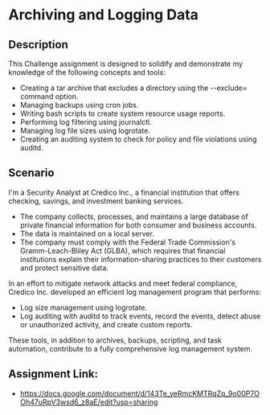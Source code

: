 <h1>Archiving and Logging Data</h1>

<h2>Description</h2>
This Challenge assignment is designed to solidify and demonstrate my knowledge of the following concepts and tools:


- Creating a tar archive that excludes a directory using the --exclude= command option.
- Managing backups using cron jobs.
- Writing bash scripts to create system resource usage reports.
- Performing log filtering using journalctl.
- Managing log file sizes using logrotate.
- Creating an auditing system to check for policy and file violations using auditd.


<h2>Scenario</h2>
I'm a Security Analyst at Credico Inc., a financial institution that offers checking, savings, and investment banking services. 

- The company collects, processes, and maintains a large database of private financial information for both consumer and business accounts.
- The data is maintained on a local server.
- The company must comply with the Federal Trade Commission's Gramm-Leach-Bliley Act (GLBA), which requires that financial institutions explain their information-sharing practices to their customers and protect sensitive data.

In an effort to mitigate network attacks and meet federal compliance, Credico Inc. developed an efficient log management program that performs: 
- Log size management using logrotate.
- Log auditing with auditd to track events, record the events, detect abuse or unauthorized activity, and create custom reports.

These tools, in addition to archives, backups, scripting, and task automation, contribute to a fully comprehensive log management system.


<h2>Assignment Link:</h2>

- https://docs.google.com/document/d/143Te_yeRmcKMTRqZq_9o00P7OOh47uRpV3wsd6_z8aE/edit?usp=sharing
